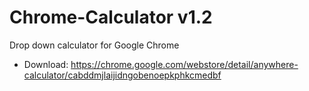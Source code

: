 # Chrome-Calculator v1.2
Drop down calculator for Google Chrome  
  
- Download: https://chrome.google.com/webstore/detail/anywhere-calculator/cabddmjlaijidngobenoepkphkcmedbf
